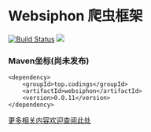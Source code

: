 # Websiphon 爬虫框架

[![Build Status](https://travis-ci.org/monstercodings/websiphon.svg?branch=master)](https://travis-ci.org/monstercodings/websiphon)
![](https://img.shields.io/badge/language-java-blue.svg)

### Maven坐标(尚未发布)

```
<dependency>
    <groupId>top.codings</groupId>
    <artifactId>websiphon</artifactId>
    <version>0.0.11</version>
</dependency>
```

[更多相关内容欢迎查阅此处](https://github.com/monstercodings/websiphon/wiki)